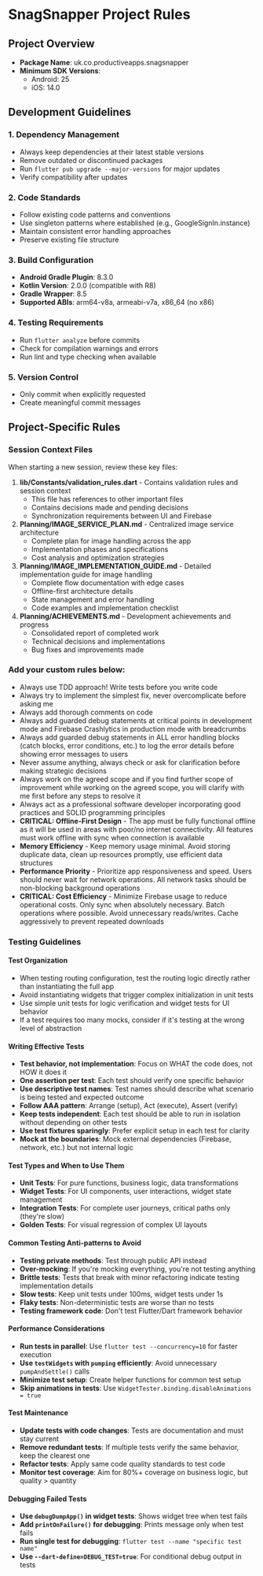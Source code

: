 # SnagSnapper Project Rules

## Project Overview
- **Package Name**: uk.co.productiveapps.snagsnapper
- **Minimum SDK Versions**: 
  - Android: 25
  - iOS: 14.0

## Development Guidelines

### 1. Dependency Management
- Always keep dependencies at their latest stable versions
- Remove outdated or discontinued packages
- Run `flutter pub upgrade --major-versions` for major updates
- Verify compatibility after updates

### 2. Code Standards
- Follow existing code patterns and conventions
- Use singleton patterns where established (e.g., GoogleSignIn.instance)
- Maintain consistent error handling approaches
- Preserve existing file structure

### 3. Build Configuration
- **Android Gradle Plugin**: 8.3.0
- **Kotlin Version**: 2.0.0 (compatible with R8)
- **Gradle Wrapper**: 8.5
- **Supported ABIs**: arm64-v8a, armeabi-v7a, x86_64 (no x86)

### 4. Testing Requirements
- Run `flutter analyze` before commits
- Check for compilation warnings and errors
- Run lint and type checking when available

### 5. Version Control
- Only commit when explicitly requested
- Create meaningful commit messages

## Project-Specific Rules

### Session Context Files
When starting a new session, review these key files:
1. **lib/Constants/validation_rules.dart** - Contains validation rules and session context
   - This file has references to other important files
   - Contains decisions made and pending decisions
   - Synchronization requirements between UI and Firebase
2. **Planning/IMAGE_SERVICE_PLAN.md** - Centralized image service architecture
   - Complete plan for image handling across the app
   - Implementation phases and specifications
   - Cost analysis and optimization strategies
3. **Planning/IMAGE_IMPLEMENTATION_GUIDE.md** - Detailed implementation guide for image handling
   - Complete flow documentation with edge cases
   - Offline-first architecture details
   - State management and error handling
   - Code examples and implementation checklist
4. **Planning/ACHIEVEMENTS.md** - Development achievements and progress
   - Consolidated report of completed work
   - Technical decisions and implementations
   - Bug fixes and improvements made

### Add your custom rules below:
<!-- Add any specific rules or guidelines for this project -->
- Always use TDD approach! Write tests before you write code
- Always try to implement the simplest fix, never overcomplicate before asking me
- Always add thorough comments on code
- Always add guarded debug statements at critical points in development mode and Firebase Crashlytics in production mode with breadcrumbs
- Always add guarded debug statements in ALL error handling blocks (catch blocks, error conditions, etc.) to log the error details before showing error messages to users
- Never assume anything, always check or ask for clarification before making strategic decisions
- Always work on the agreed scope and if you find further scope of improvement while working on the agreed scope, you will clarify with me first before any steps to resolve it
- Always act as a professional software developer incorporating good practices and SOLID programming principles
- **CRITICAL: Offline-First Design** - The app must be fully functional offline as it will be used in areas with poor/no internet connectivity. All features must work offline with sync when connection is available
- **Memory Efficiency** - Keep memory usage minimal. Avoid storing duplicate data, clean up resources promptly, use efficient data structures
- **Performance Priority** - Prioritize app responsiveness and speed. Users should never wait for network operations. All network tasks should be non-blocking background operations
- **CRITICAL: Cost Efficiency** - Minimize Firebase usage to reduce operational costs. Only sync when absolutely necessary. Batch operations where possible. Avoid unnecessary reads/writes. Cache aggressively to prevent repeated downloads

### Testing Guidelines

#### Test Organization
- When testing routing configuration, test the routing logic directly rather than instantiating the full app
- Avoid instantiating widgets that trigger complex initialization in unit tests
- Use simple unit tests for logic verification and widget tests for UI behavior
- If a test requires too many mocks, consider if it's testing at the wrong level of abstraction

#### Writing Effective Tests
- **Test behavior, not implementation**: Focus on WHAT the code does, not HOW it does it
- **One assertion per test**: Each test should verify one specific behavior
- **Use descriptive test names**: Test names should describe what scenario is being tested and expected outcome
- **Follow AAA pattern**: Arrange (setup), Act (execute), Assert (verify)
- **Keep tests independent**: Each test should be able to run in isolation without depending on other tests
- **Use test fixtures sparingly**: Prefer explicit setup in each test for clarity
- **Mock at the boundaries**: Mock external dependencies (Firebase, network, etc.) but not internal logic

#### Test Types and When to Use Them
- **Unit Tests**: For pure functions, business logic, data transformations
- **Widget Tests**: For UI components, user interactions, widget state management
- **Integration Tests**: For complete user journeys, critical paths only (they're slow)
- **Golden Tests**: For visual regression of complex UI layouts

#### Common Testing Anti-patterns to Avoid
- **Testing private methods**: Test through public API instead
- **Over-mocking**: If you're mocking everything, you're not testing anything
- **Brittle tests**: Tests that break with minor refactoring indicate testing implementation details
- **Slow tests**: Keep unit tests under 100ms, widget tests under 1s
- **Flaky tests**: Non-deterministic tests are worse than no tests
- **Testing framework code**: Don't test Flutter/Dart framework behavior

#### Performance Considerations
- **Run tests in parallel**: Use `flutter test --concurrency=10` for faster execution
- **Use `testWidgets` with `pumping` efficiently**: Avoid unnecessary `pumpAndSettle()` calls
- **Minimize test setup**: Create helper functions for common test setup
- **Skip animations in tests**: Use `WidgetTester.binding.disableAnimations = true`

#### Test Maintenance
- **Update tests with code changes**: Tests are documentation and must stay current
- **Remove redundant tests**: If multiple tests verify the same behavior, keep the clearest one
- **Refactor tests**: Apply same code quality standards to test code
- **Monitor test coverage**: Aim for 80%+ coverage on business logic, but quality > quantity

#### Debugging Failed Tests
- **Use `debugDumpApp()` in widget tests**: Shows widget tree when test fails
- **Add `printOnFailure()` for debugging**: Prints message only when test fails
- **Run single test for debugging**: `flutter test --name "specific test name"`
- **Use `--dart-define=DEBUG_TEST=true`**: For conditional debug output in tests
